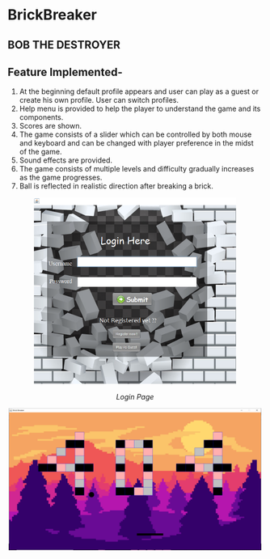 # BrickBreaker
## BOB THE DESTROYER
## Feature Implemented-
1. At the beginning default profile appears and user can play as a guest or create his own profile. User can switch profiles.
2. Help menu is provided to help the player to understand the game and its components.
3. Scores are shown.
4. The game consists of a slider which can be controlled by both mouse and keyboard and can be changed with player preference in the midst    of the game.
5. Sound effects are provided.
6. The game consists of multiple levels and difficulty gradually increases as the game progresses.
7. Ball is reflected in realistic direction after breaking a brick.
<p align="center">
  <img src="https://github.com/Snigdha-Sharma/BrickBreaker/blob/master/Screenshots/Login.png" width="400" title="Login Page">
 </p>
 <p align="center"> <i> Login Page </i> </p>
<p align="center">
  <img src="https://github.com/Snigdha-Sharma/BrickBreaker/blob/master/Screenshots/Level2.png" width="500" title="Login Page">
 </p>
 
